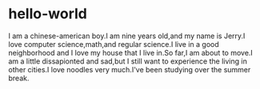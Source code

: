 # hello-world

I am a chinese-american boy.I am nine years old,and my name is Jerry.I love computer science,math,and regular science.I live in a good neighborhood and I love my house that I live in.So far,I am about to move.I am a little dissapionted and sad,but I still want to experience the living in other cities.I love noodles very much.I've been studying over the summer break.
